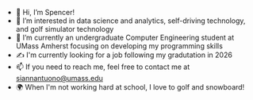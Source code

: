 - 👋 Hi, I’m Spencer!
- 👀 I’m interested in data science and analytics, self-driving technology, and golf simulator technology
- 🌱 I’m currently an undergraduate Computer Engineering student at UMass Amherst focusing on developing my programming skills
- ✍️ I'm currently looking for a job following my gradutation in 2026
- 📫 If you need to reach me, feel free to contact me at siannantuono@umass.edu
- 🌍 When I'm not working hard at school, I love to golf and snowboard!

<!---
spencer4404/spencer4404 is a ✨ special ✨ repository because its `README.md` (this file) appears on your GitHub profile.
You can click the Preview link to take a look at your changes.
--->
